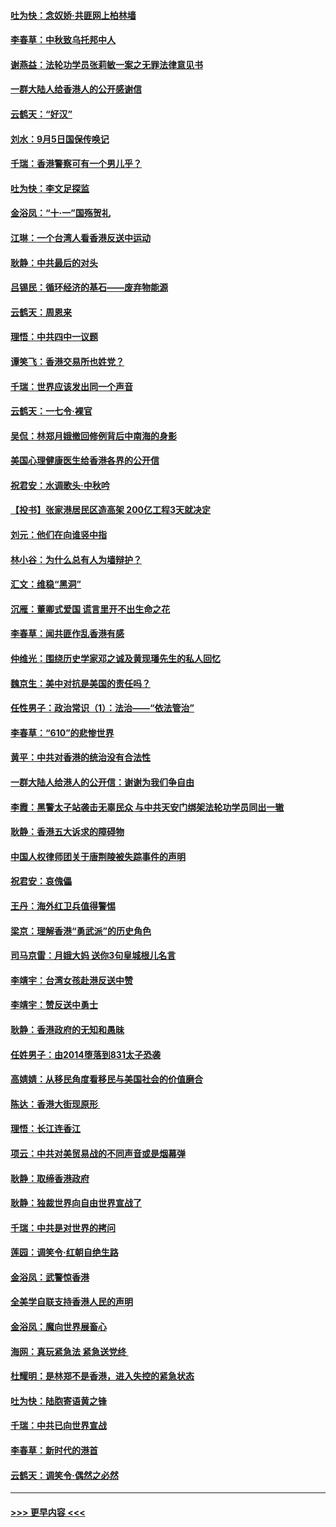 #### [吐为快：念奴娇‧共匪网上柏林墙](../pages/nsc993/n11519122.md?t=09131544) 
#### [李春草：中秋致乌托邦中人](../pages/nsc993/n11518776.md?t=09131544) 
#### [谢燕益：法轮功学员张莉敏一案之无罪法律意见书](../pages/nsc993/n11517600.md?t=09131544) 
#### [一群大陆人给香港人的公开感谢信](../pages/nsc993/n11514797.md?t=09131544) 
#### [云鹤天：“好汉”](../pages/nsc993/n11513536.md?t=09131544) 
#### [刘水：9月5日国保传唤记](../pages/nsc993/n11513460.md?t=09131544) 
#### [千瑞：香港警察可有一个男儿乎？](../pages/nsc993/n11513109.md?t=09131544) 
#### [吐为快：李文足探监](../pages/nsc993/n11509622.md?t=09131544) 
#### [金浴凤：“十‧一”国殇贺礼](../pages/nsc993/n11509593.md?t=09131544) 
#### [江琳：一个台湾人看香港反送中运动](../pages/nsc993/n11509211.md?t=09131544) 
#### [耿静：中共最后的对头](../pages/nsc993/n11508308.md?t=09131544) 
#### [吕锡民：循环经济的基石——废弃物能源](../pages/nsc993/n11508212.md?t=09131544) 
#### [云鹤天：周恩来](../pages/nsc993/n11508055.md?t=09131544) 
#### [理悟：中共四中一议题](../pages/nsc993/n11507782.md?t=09131544) 
#### [谭笑飞：香港交易所也姓党？](../pages/nsc993/n11507753.md?t=09131544) 
#### [千瑞：世界应该发出同一个声音](../pages/nsc993/n11507290.md?t=09131544) 
#### [云鹤天：一七令‧裸官](../pages/nsc993/n11507177.md?t=09131544) 
#### [吴侃：林郑月娥撤回修例背后中南海的身影](../pages/nsc993/n11506876.md?t=09131544) 
#### [美国心理健康医生给香港各界的公开信](../pages/nsc993/n11506809.md?t=09131544) 
#### [祝君安：水调歌头‧中秋吟](../pages/nsc993/n11506758.md?t=09131544) 
#### [【投书】张家港居民区造高架 200亿工程3天就决定](../pages/nsc993/n11506682.md?t=09131544) 
#### [刘元：他们在向谁竖中指](../pages/nsc993/n11505384.md?t=09131544) 
#### [林小谷：为什么总有人为墙辩护？](../pages/nsc993/n11505226.md?t=09131544) 
#### [汇文：维稳“黑洞”](../pages/nsc993/n11504347.md?t=09131544) 
#### [沉雁：董卿式爱国 谎言里开不出生命之花](../pages/nsc993/n11503215.md?t=09131544) 
#### [李春草：闻共匪作乱香港有感](../pages/nsc993/n11503072.md?t=09131544) 
#### [仲维光：围绕历史学家邓之诚及黄现璠先生的私人回忆](../pages/nsc993/n11501330.md?t=09131544) 
#### [魏京生：美中对抗是美国的责任吗？](../pages/nsc993/n11500723.md?t=09131544) 
#### [任性男子：政治常识（1）：法治——“依法管治”](../pages/nsc993/n11500791.md?t=09131544) 
#### [李春草：“610”的悲惨世界](../pages/nsc993/n11501141.md?t=09131544) 
#### [黄平：中共对香港的统治没有合法性](../pages/nsc993/n11499473.md?t=09131544) 
#### [一群大陆人给港人的公开信：谢谢为我们争自由](../pages/nsc993/n11500402.md?t=09131544) 
#### [李霞：黑警太子站袭击无辜民众 与中共天安门绑架法轮功学员同出一辙](../pages/nsc993/n11499805.md?t=09131544) 
#### [耿静：香港五大诉求的障碍物](../pages/nsc993/n11497578.md?t=09131544) 
#### [中国人权律师团关于唐荆陵被失踪事件的声明](../pages/nsc993/n11500014.md?t=09131544) 
#### [祝君安：哀傀儡](../pages/nsc993/n11499776.md?t=09131544) 
#### [王丹：海外红卫兵值得警惕](../pages/nsc993/n11498138.md?t=09131544) 
#### [梁京：理解香港“勇武派”的历史角色](../pages/nsc993/n11498006.md?t=09131544) 
#### [司马京雷：月娥大妈  送你3句皇城根儿名言](../pages/nsc993/n11497885.md?t=09131544) 
#### [李靖宇：台湾女孩赴港反送中赞](../pages/nsc993/n11497721.md?t=09131544) 
#### [李靖宇：赞反送中勇士](../pages/nsc993/n11497452.md?t=09131544) 
#### [耿静：香港政府的无知和愚昧](../pages/nsc993/n11494238.md?t=09131544) 
#### [任姓男子：由2014堕落到831太子恐袭](../pages/nsc993/n11496683.md?t=09131544) 
#### [高婧婧：从移民角度看移民与美国社会的价值磨合](../pages/nsc993/n11495757.md?t=09131544) 
#### [陈达：香港大街现原形 ](../pages/nsc993/n11495441.md?t=09131544) 
#### [理悟：长江连香江](../pages/nsc993/n11495377.md?t=09131544) 
#### [项云：中共对美贸易战的不同声音或是烟幕弹](../pages/nsc993/n11494929.md?t=09131544) 
#### [耿静：取缔香港政府](../pages/nsc993/n11494218.md?t=09131544) 
#### [耿静：独裁世界向自由世界宣战了](../pages/nsc993/n11494190.md?t=09131544) 
#### [千瑞：中共是对世界的拷问](../pages/nsc993/n11493021.md?t=09131544) 
#### [莲园：调笑令‧红朝自绝生路](../pages/nsc993/n11493011.md?t=09131544) 
#### [金浴凤：武警惊香港](../pages/nsc993/n11492994.md?t=09131544) 
#### [全美学自联支持香港人民的声明](../pages/nsc993/n11492630.md?t=09131544) 
#### [金浴凤：魔向世界展畜心](../pages/nsc993/n11492599.md?t=09131544) 
#### [海网：真玩紧急法 紧急送党终 ](../pages/nsc993/n11492535.md?t=09131544) 
#### [杜耀明：是林郑不是香港，进入失控的紧急状态](../pages/nsc993/n11491420.md?t=09131544) 
#### [吐为快：陆胞寄语黄之锋](../pages/nsc993/n11491117.md?t=09131544) 
#### [千瑞：中共已向世界宣战](../pages/nsc993/n11490123.md?t=09131544) 
#### [李春草：新时代的港首](../pages/nsc993/n11489864.md?t=09131544) 
#### [云鹤天：调笑令·偶然之必然](../pages/nsc993/n11489701.md?t=09131544) 

----
#### [ >>> 更早内容 <<< ](../indexes/nsc993-earlier.md)
